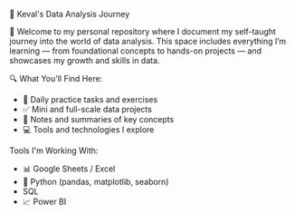 🚀 Keval's Data Analysis Journey

👋 Welcome to my personal repository where I document my self-taught journey into the world of data analysis. This space includes everything I’m learning — from foundational concepts to hands-on projects — and showcases my growth and skills in data.

🔍 What You'll Find Here:
- 📝 Daily practice tasks and exercises
- ✅ Mini and full-scale data projects
- 📝 Notes and summaries of key concepts
- 💻 Tools and technologies I explore
  
 Tools I'm Working With:
- 📊 Google Sheets / Excel  
- 🐍 Python (pandas, matplotlib, seaborn)  
- SQL  
- 📈 Power BI
